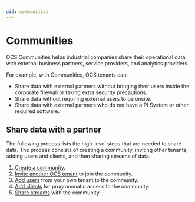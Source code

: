 ```yaml
---
uid: communities
---
```


# Communities

OCS Communities helps industrial companies share their operational data with external business partners, service providers, and analytics providers.

For example, with Communities, OCS tenants can:

- Share data with external partners without bringing their users inside the corporate firewall or taking extra security precautions.
- Share data without requiring external users to be onsite.
- Share data with external partners who do not have a PI System or other required software.

## Share data with a partner

The following process lists the high-level steps that are needed to share data. The process consists of creating a community, inviting other tenants, adding users and clients, and then sharing streams of data.

1. [Create a community](xref:add-community).
2. [Invite another OCS tenant](xref:managecommunity#invite-a-tenant-to-a-community) to join the community.
3. [Add users](xref:managecommunityusers#add-users-to-a-community) from your own tenant to the community.
4. [Add clients](xref:managecommunityclients#add-clients-to-a-community) for programmatic access to the community.
5. [Share streams](xref:ShareStreams) with the community.
